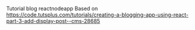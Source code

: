Tutorial blog reactnodeapp
Based on https://code.tutsplus.com/tutorials/creating-a-blogging-app-using-react-part-3-add-display-post--cms-28685
